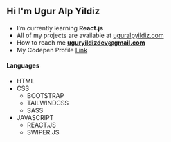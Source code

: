 <h2 align="left">Hi I'm Ugur Alp Yildiz</h2>

- I’m currently learning **React.js**
- All of my projects are available at <a href="https://uguralpyildiz.github.io/portfolio/">uguralpyildiz.com</a>
- How to reach me **uguryildizdev@gmail.com**
- My Codepen Profile <a href="https://codepen.io/nvite8008">Link</a>

<h4 align="left">Languages</h4>

- HTML
- CSS
  - BOOTSTRAP
  - TAILWINDCSS
  - SASS
- JAVASCRIPT
  - REACT.JS 
  - SWIPER.JS


